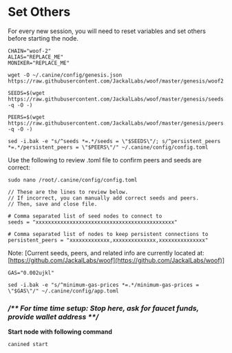 # Set Others

For every new session, you will need to reset variables and set others before starting the node.

```
CHAIN="woof-2"
ALIAS="REPLACE_ME"
MONIKER="REPLACE_ME"
```

```
wget -O ~/.canine/config/genesis.json https://raw.githubusercontent.com/JackalLabs/woof/master/genesis/woof2.json
```

```
SEEDS=$(wget https://raw.githubusercontent.com/JackalLabs/woof/master/genesis/seeds.txt -q -O -)
```

```
PEERS=$(wget https://raw.githubusercontent.com/JackalLabs/woof/master/genesis/peers.txt -q -O -)
```

```
sed -i.bak -e "s/^seeds *=.*/seeds = \"$SEEDS\"/; s/^persistent_peers *=.*/persistent_peers = \"$PEERS\"/" ~/.canine/config/config.toml
```

Use the following to review .toml file to confirm peers and seeds are correct:

```
sudo nano /root/.canine/config/config.toml
```

```
// These are the lines to review below. 
// If incorrect, you can manually add correct seeds and peers.
// Then, save and close file.

# Comma separated list of seed nodes to connect to
seeds = "xxxxxxxxxxxxxxxxxxxxxxxxxxxxxxxxxxxxxxxxxxxxx"

# Comma separated list of nodes to keep persistent connections to
persistent_peers = "xxxxxxxxxxxxx,xxxxxxxxxxxxxx,xxxxxxxxxxxxxxx"

```

Note: \[Current seeds, peers, and related info are currently located at: [https://github.com/JackalLabs/woof](https://github.com/JackalLabs/woof)]

```
GAS="0.002ujkl"
```

```
sed -i.bak -e "s/^minimum-gas-prices *=.*/minimum-gas-prices = \"$GAS\"/" ~/.canine/config/app.toml
```

### _**/\*\* For time time setup: Stop here, ask for faucet funds, provide wallet address \*\*/**_&#x20;

**Start node with following command**

```
canined start
```
